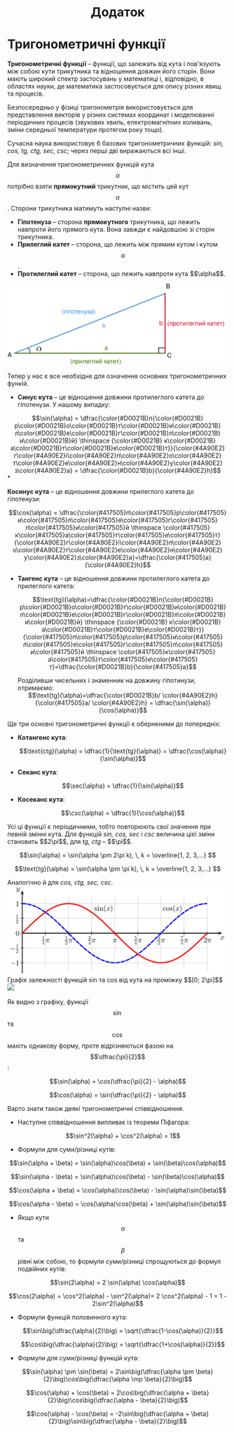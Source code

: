 <center><h1>Додаток<h1></center>

# Тригонометричні функції


<b>Тригонометричні функції</b> – функції, що залежать від кута і пов'язують між собою кути трикутника та відношення довжин його сторін. Вони мають широкий спектр застосувань у математиці і, відповідно, в областях науки, де математика застосовується для опису різних явищ та процесів. 

Безпосередньо у фізиці тригонометрія використовується для представлення векторів у різних системах координат і моделюванні періодичних процесів (звукових хвиль, електромагнітних коливань, зміни середньої температури протягом року тощо).

Сучасна наука використовує 6 базових тригонометричних функцій: *sin, cos, tg, ctg, sec, csc*; через перші дві виражаються всі інші.


Для визначення тригонометричних функцій кута $$\alpha$$ потрібно взяти **прямокутний** трикутник, що містить цей кут $$\alpha$$. Сторони трикутника матимуть наступні назви:

* <b>Гіпотенуза</b> –  сторона **прямокутного** трикутника, що лежить навпроти його прямого кута. Вона завжди є найдовшою зі сторін трикутника.
* <b>Прилеглий катет</b> – сторона, що лежить між прямим кутом і кутом $$\alpha$$.
* <div class="space"><b>Протилеглий катет</b> – сторона, що лежить навпроти кута $$\alpha$$.</div>

<div class="space"><img class="image"  src="/images/Add/trigonometry/1.svg" /></div>

Тепер у нас є все необхідне для означення основних тригонометричних функій. 

* <div class="space"><p><b>Синус кута</b> – це відношення довжини протилеглого катета до гіпотенузи. У нашому випадку: </p></div>
<center>
$$\sin(\alpha) =  \dfrac{\color{#D0021B}п{\color{#D0021B}р\color{#D0021B}о\color{#D0021B}т\color{#D0021B}и\color{#D0021B}л\color{#D0021B}е\color{#D0021B}г\color{#D0021B}л\color{#D0021B}и\color{#D0021B}й} \thinspace {\color{#D0021B} к\color{#D0021B}а\color{#D0021B}т\color{#D0021B}е\color{#D0021B}т}}{\color{#4A90E2}г\color{#4A90E2}і\color{#4A90E2}п\color{#4A90E2}о\color{#4A90E2}т\color{#4A90E2}е\color{#4A90E2}н\color{#4A90E2}у\color{#4A90E2}з\color{#4A90E2}а} = \dfrac{\color{#D0021B}b}{\color{#4A90E2}h}$$ </center>
* <div class="space"><p><b>Косинус кута</b> – це відношення довжини прилеглого катета до гіпотенузи:</p></div>
    <div align="center">$$\cos(\alpha) = \dfrac{\color{#417505}п\color{#417505}р\color{#417505}и\color{#417505}л\color{#417505}е\color{#417505}г\color{#417505}л\color{#417505}и\color{#417505}й \thinspace \color{#417505}к\color{#417505}а\color{#417505}т\color{#417505}е\color{#417505}т}{\color{#4A90E2}г\color{#4A90E2}і\color{#4A90E2}п\color{#4A90E2}о\color{#4A90E2}т\color{#4A90E2}е\color{#4A90E2}н\color{#4A90E2}у\color{#4A90E2}з\color{#4A90E2}а}=\dfrac{\color{#417505}a}{\color{#4A90E2}h}$$</div>

* <div class="space"><p><b>Тангенс кута</b> – це відношення довжини протилеглого катета до прилеглого катета:</p></div>
    <p><center>$$\text{tg}(\alpha)=\dfrac{\color{#D0021B}п{\color{#D0021B}р\color{#D0021B}о\color{#D0021B}т\color{#D0021B}и\color{#D0021B}л\color{#D0021B}е\color{#D0021B}г\color{#D0021B}л\color{#D0021B}и\color{#D0021B}й} \thinspace {\color{#D0021B} к\color{#D0021B}а\color{#D0021B}т\color{#D0021B}е\color{#D0021B}т}}{\color{#417505}п\color{#417505}р\color{#417505}и\color{#417505}л\color{#417505}е\color{#417505}г\color{#417505}л\color{#417505}и\color{#417505}й \thinspace \color{#417505}к\color{#417505}а\color{#417505}т\color{#417505}е\color{#417505}т}=\dfrac{\color{#D0021B}b}{\color{#417505}a}$$</center></p>
    <div class="space">Розділивши чисельних і знаменник на довжину гіпотинузи, отримаємо:</div>
    <div class="space"><center>$$\text{tg}(\alpha)=\dfrac{\color{#D0021B}b/ \color{#4A90E2}h}{\color{#417505}a/ \color{#4A90E2}h} = \dfrac{\sin(\alpha)}{\cos(\alpha)}$$</center></div>

<div class="space">Ще три основні тригонометричні функції є оберненими до попередніх:</div>

* <div class="space"><b>Котангенс кута</b>:</div>
    <div class="space"><p><center>$$\text{ctg}(\alpha) = \dfrac{1}{\text{tg}(\alpha)} = \dfrac{\cos(\alpha)}{\sin(\alpha)}$$</center></p></div>

* <div class="space"><b>Секанс кута</b>:</div>
   <div class="space"><p> <center>$$\sec(\alpha) = \dfrac{1}{\sin(\alpha)}$$</center></p></div>
* <div class="space"><b>Косеканс кута</b>:</div>
   <div class="space"><p><center>$$\csc(\alpha) = \dfrac{1}{\cos(\alpha)}$$</center></p></div>

<div class="space"><p>Усі ці функції є періодичними, тобто повторюють свої значення при певній змінні кута. Для функцій <i>sin, cos, sec</i> і <i>csc</i> величина цієї зміни становить $$2\pi$$, для <i>tg, ctg</i> – $$\pi$$.</p></div>
<p><center>$$\sin(\alpha) = \sin(\alpha \pm 2\pi k), \, k = \overline{1, 2, 3,...} $$</center></p>
<p><center>$$\text{tg}(\alpha) = \sin(\alpha \pm \pi k), \, k = \overline{1, 2, 3,...} $$</center></p>

<div class="space">Аналогічно й для <i>cos, ctg, sec, csc</i>.</div>

<div class="space"><img class="image"  src="/images/Add/trigonometry/2.svg" /></div>
<div class="caption">Графік залежності функцій sin та cos від кута на проміжку $$[0; 2\pi]$$ </div>
<div class="space"><img class="image"  src="http://upload.wikimedia.org/wikipedia/commons/3/3b/Circle_cos_sin.gif" /></div>
<div class="caption"></div>

Як видно з графіку, функції $$\sin$$ та $$\cos$$ мають однакову форму, проте  відрізняються фазою на $$\dfrac{\pi}{2}$$:
<p><center>$$\sin(\alpha) = \cos(\dfrac{\pi}{2} - \alpha)$$</center></p>
<p><center>$$\cos(\alpha) = \sin(\dfrac{\pi}{2} - \alpha)$$</center></p>

<p>Варто знати також деякі тригонометричні співвідношення.</p>

* <p>Наступне співвідношення випливає із теореми Піфагора:</p>
     <div align="center">$$\sin^2(\alpha) + \cos^2(\alpha) = 1$$</div>

* <p>Формули для <p1>суми/різниці кутів</p1>:</p>
<p><center>$$\sin(\alpha + \beta) = \sin(\alpha)\cos(\beta) + \sin(\beta)\cos(\alpha)$$ </center></p>
<p><center>$$\sin(\alpha - \beta) = \sin(\alpha)\cos(\beta) - \sin(\beta)\cos(\alpha)$$</center></p>
<p><center>$$\cos(\alpha + \beta) = \cos(\alpha)\cos(\beta) - \sin(\alpha)\sin(\beta)$$</center></p>
<p><center>$$\cos(\alpha - \beta) = \cos(\alpha)\cos(\beta) + \sin(\alpha)\sin(\beta)$$</center></p>

* Якщо кути $$\alpha$$ та $$\beta$$ рівні між собою, то формули суми/різниці спрощуються до формул <p1>подвійних кутів</p1>:
 <p><center>$$\sin(2\alpha) = 2 \sin(\alpha) \cos(\alpha)$$ </center></p>
 <p><center>$$\cos(2\alpha) = \cos^2(\alpha) - \sin^2(\alpha)= 2 \cos^2(\alpha) - 1 = 1 - 2\sin^2(\alpha)$$ </center></p>

* Формули <p1>функцій половинного кута</p1>:
    <p><center>$$\sin\big(\dfrac{\alpha}{2}\big) = \sqrt{\dfrac{1-\cos(\alpha)}{2}}$$ </center></p>
    <p><center>$$\cos\big(\dfrac{\alpha}{2}\big) = \sqrt{\dfrac{1+\cos(\alpha)}{2}}$$ </center></p>

* Формули для <p1>суми/різниці функцій кута</p1>:
    

<p><center>$$\sin(\alpha) \pm \sin(\beta) = 2\sin\big(\dfrac{\alpha \pm \beta}{2}\big)\cos\big(\dfrac{\alpha \mp \beta}{2}\big)$$ </center></p>

<p><center>$$\cos(\alpha) + \cos(\beta) = 2\cos\big(\dfrac{\alpha + \beta}{2}\big)\cos\big(\dfrac{\alpha - \beta}{2}\big)$$ </center></p>

<p><center>$$\cos(\alpha) - \cos(\beta) = -2\sin\big(\dfrac{\alpha + \beta}{2}\big)\sin\big(\dfrac{\alpha - \beta}{2}\big)$$ </center></p>





